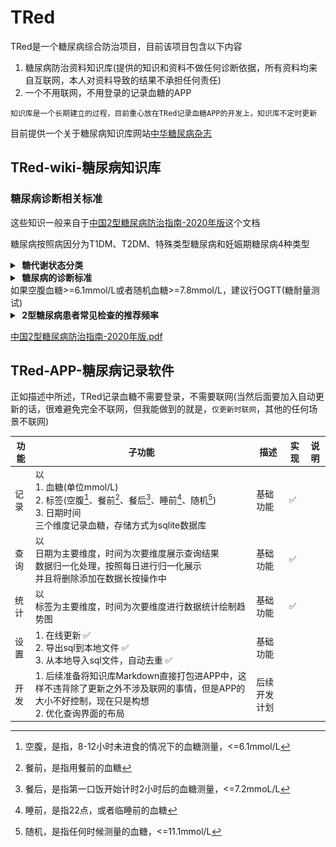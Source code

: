 # TRed

TRed是一个糖尿病综合防治项目，目前该项目包含以下内容

1.  糖尿病防治资料知识库(提供的知识和资料不做任何诊断依据，所有资料均来自互联网，本人对资料导致的结果不承担任何责任)
2.  一个不用联网，不用登录的记录血糖的APP

`知识库是一个长期建立的过程，目前重心放在TRed记录血糖APP的开发上，知识库不定时更新`

目前提供一个关于糖尿病知识库网站[中华糖尿病杂志](https://zhtnbzz.yiigle.com/)

## TRed-wiki-糖尿病知识库

### 糖尿病诊断相关标准

这些知识一般来自于[中国2型糖尿病防治指南-2020年版](assets/中国2型糖尿病防治指南-2020年版.pdf)这个文档

糖尿病按照病因分为T1DM、T2DM、特殊类型糖尿病和妊娠期糖尿病4种类型


<details>
<summary><b>&nbsp;糖代谢状态分类</b></summary>
<br/>
<img src="assets/糖代谢状态分类.png"/>
</details>

<details>
<summary><b>&nbsp;糖尿病的诊断标准</b></summary>
<br/>
<img src="assets/糖尿病的诊断标准.png"/>
</details>
如果空腹血糖>=6.1mmol/L或者随机血糖>=7.8mmol/L，建议行OGTT(糖耐量测试)

<details>
<summary><b>&nbsp;2型糖尿病患者常见检查的推荐频率</b></summary>
<br/>
<img src="assets/2型糖尿病患者常见检查的推荐频率.png"/>
</details>


[中国2型糖尿病防治指南-2020年版.pdf](assets/中国2型糖尿病防治指南-2020年版.pdf)




## TRed-APP-糖尿病记录软件

正如描述中所述，TRed记录血糖不需要登录，不需要联网(当然后面要加入自动更新的话，很难避免完全不联网，但我能做到的就是，`仅更新时联网`，其他的任何场景不联网)

| 功能 | 子功能                                                       | 描述         | 实现 | 说明 |
| ---- | ------------------------------------------------------------ | ------------ | ---- | ---- |
| 记录 | 以<br>1. 血糖(单位mmol/L)<br>2. 标签(空腹[^0]、餐前[^1]、餐后[^2]、睡前[^3]、随机[^4])<br>3. 日期时间<br>三个维度记录血糖，存储方式为sqlite数据库 | 基础功能     | ✅    |      |
| 查询 | 以<br>日期为主要维度，时间为次要维度展示查询结果<br>数据归一化处理，按照每日进行归一化展示<br>并且将删除添加在数据长按操作中 | 基础功能     | ✅    |      |
| 统计 | 以<br>标签为主要维度，时间为次要维度进行数据统计绘制趋势图   | 基础功能     | ✅    |      |
| 设置 | 1. 在线更新 ✅<br>2. 导出sql到本地文件 ✅<br>3. 从本地导入sql文件，自动去重 ✅ | 基础功能     |      |      |
| 开发 | 1. 后续准备将知识库Markdown直接打包进APP中，这样不违背除了更新之外不涉及联网的事情，但是APP的大小不好控制，现在只是构想<br>2. 优化查询界面的布局 | 后续开发计划 |      |      |



[^0]: 空腹，是指，8-12小时未进食的情况下的血糖测量，<=6.1mmol/L
[^1]: 餐前，是指用餐前的血糖
[^2]: 餐后，是指第一口饭开始计时2小时后的血糖测量，<=7.2mmoL/L
[^3]: 睡前，是指22点，或者临睡前的血糖
[^4]: 随机，是指任何时候测量的血糖，<=11.1mmol/L